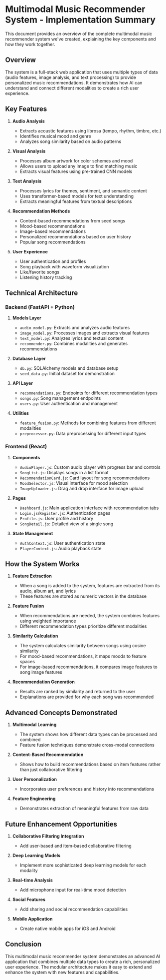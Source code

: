 # Multimodal Music Recommender System - Implementation Summary

This document provides an overview of the complete multimodal music recommender system we've created, explaining the key components and how they work together.

## Overview

The system is a full-stack web application that uses multiple types of data (audio features, image analysis, and text processing) to provide personalized music recommendations. It demonstrates how AI can understand and connect different modalities to create a rich user experience.

## Key Features

1. **Audio Analysis**
   - Extracts acoustic features using librosa (tempo, rhythm, timbre, etc.)
   - Identifies musical mood and genre
   - Analyzes song similarity based on audio patterns

2. **Visual Analysis**
   - Processes album artwork for color schemes and mood
   - Allows users to upload any image to find matching music
   - Extracts visual features using pre-trained CNN models

3. **Text Analysis**
   - Processes lyrics for themes, sentiment, and semantic content
   - Uses transformer-based models for text understanding
   - Extracts meaningful features from textual descriptions

4. **Recommendation Methods**
   - Content-based recommendations from seed songs
   - Mood-based recommendations
   - Image-based recommendations
   - Personalized recommendations based on user history
   - Popular song recommendations

5. **User Experience**
   - User authentication and profiles
   - Song playback with waveform visualization
   - Like/favorite songs
   - Listening history tracking

## Technical Architecture

### Backend (FastAPI + Python)

1. **Models Layer**
   - `audio_model.py`: Extracts and analyzes audio features
   - `image_model.py`: Processes images and extracts visual features
   - `text_model.py`: Analyzes lyrics and textual content
   - `recommender.py`: Combines modalities and generates recommendations

2. **Database Layer**
   - `db.py`: SQLAlchemy models and database setup
   - `seed_data.py`: Initial dataset for demonstration

3. **API Layer**
   - `recommendations.py`: Endpoints for different recommendation types
   - `songs.py`: Song management endpoints
   - `users.py`: User authentication and management

4. **Utilities**
   - `feature_fusion.py`: Methods for combining features from different modalities
   - `preprocessor.py`: Data preprocessing for different input types

### Frontend (React)

1. **Components**
   - `AudioPlayer.js`: Custom audio player with progress bar and controls
   - `SongList.js`: Displays songs in a list format
   - `RecommendationCard.js`: Card layout for song recommendations
   - `MoodSelector.js`: Visual interface for mood selection
   - `ImageUploader.js`: Drag and drop interface for image upload

2. **Pages**
   - `Dashboard.js`: Main application interface with recommendation tabs
   - `Login.js`/`Register.js`: Authentication pages
   - `Profile.js`: User profile and history
   - `SongDetail.js`: Detailed view of a single song

3. **State Management**
   - `AuthContext.js`: User authentication state
   - `PlayerContext.js`: Audio playback state

## How the System Works

1. **Feature Extraction**
   - When a song is added to the system, features are extracted from its audio, album art, and lyrics
   - These features are stored as numeric vectors in the database

2. **Feature Fusion**
   - When recommendations are needed, the system combines features using weighted importance
   - Different recommendation types prioritize different modalities

3. **Similarity Calculation**
   - The system calculates similarity between songs using cosine similarity
   - For mood-based recommendations, it maps moods to feature spaces
   - For image-based recommendations, it compares image features to song image features

4. **Recommendation Generation**
   - Results are ranked by similarity and returned to the user
   - Explanations are provided for why each song was recommended

## Advanced Concepts Demonstrated

1. **Multimodal Learning**
   - The system shows how different data types can be processed and combined
   - Feature fusion techniques demonstrate cross-modal connections

2. **Content-Based Recommendation**
   - Shows how to build recommendations based on item features rather than just collaborative filtering

3. **User Personalization**
   - Incorporates user preferences and history into recommendations

4. **Feature Engineering**
   - Demonstrates extraction of meaningful features from raw data

## Future Enhancement Opportunities

1. **Collaborative Filtering Integration**
   - Add user-based and item-based collaborative filtering

2. **Deep Learning Models**
   - Implement more sophisticated deep learning models for each modality

3. **Real-time Analysis**
   - Add microphone input for real-time mood detection

4. **Social Features**
   - Add sharing and social recommendation capabilities

5. **Mobile Application**
   - Create native mobile apps for iOS and Android

## Conclusion

This multimodal music recommender system demonstrates an advanced AI application that combines multiple data types to create a rich, personalized user experience. The modular architecture makes it easy to extend and enhance the system with new features and capabilities.

